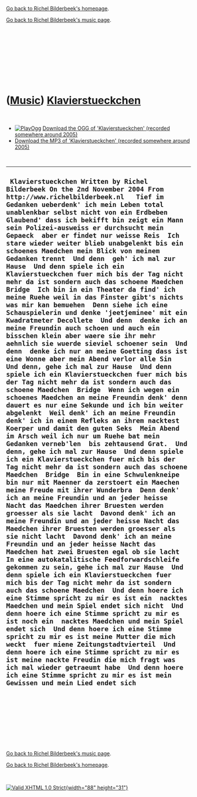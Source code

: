 [Go back to Richel Bilderbeek's homepage](index.htm).

[Go back to Richel Bilderbeek's music page](Music.htm).

 

 

 

 

 

([Music](Music.htm)) [Klavierstueckchen](SongKlavierstueckchen.htm)
===================================================================

 

-   [![PlayOgg](http://static.fsf.org/playogg/Play_ogg_80x15.png "I support PlayOgg!")](http://playogg.org)
    [Download the OGG of 'Klavierstueckchen' (recorded somewhere
    around 2005)](CD04_08Klavierstueckchen.ogg)
-   [Download the MP3 of 'Klavierstueckchen' (recorded somewhere
    around 2005)](CD04_08Klavierstueckchen.mp3)

 

  -------------------------------------------------------------------------------------------------------------------------------------------------------------------------------------------------------------------------------------------------------------------------------------------------------------------------------------------------------------------------------------------------------------------------------------------------------------------------------------------------------------------------------------------------------------------------------------------------------------------------------------------------------------------------------------------------------------------------------------------------------------------------------------------------------------------------------------------------------------------------------------------------------------------------------------------------------------------------------------------------------------------------------------------------------------------------------------------------------------------------------------------------------------------------------------------------------------------------------------------------------------------------------------------------------------------------------------------------------------------------------------------------------------------------------------------------------------------------------------------------------------------------------------------------------------------------------------------------------------------------------------------------------------------------------------------------------------------------------------------------------------------------------------------------------------------------------------------------------------------------------------------------------------------------------------------------------------------------------------------------------------------------------------------------------------------------------------------------------------------------------------------------------------------------------------------------------------------------------------------------------------------------------------------------------------------------------------------------------------------------------------------------------------------------------------------------------------------------------------------------------------------------------------------------------------------------------------------------------------------------------------------------------------------------------------------------------------------------------------------------------------------------------------------------------------------------------------------------------------------------------------------------------------------------------------------------------------------------------------------------------------
  ` Klavierstueckchen Written by Richel Bilderbeek On the 2nd November 2004 From http://www.richelbilderbeek.nl   Tief im Gedanken ueberdenk' ich mein Leben total unablenkbar selbst nicht von ein Erdbeben  Glaubend' dass ich bekifft bin zeigt ein Mann sein Polizei-ausweiss er durchsucht mein Gepaeck  aber er findet nur weisse Reis  Ich stare wieder weiter blieb unabgelenkt bis ein schoenes Maedchen mein Blick von meinem Gedanken trennt  Und denn  geh' ich mal zur Hause  Und denn spiele ich ein Klavierstueckchen fuer mich bis der Tag nicht mehr da ist sondern auch das schoene Maedchen  Bridge  Ich bin in ein Theater da find' ich meine Ruehe weil in das Finster gibt's nichts was mir kan bemuehen  Denn siehe ich eine Schauspielerin und denke 'jeetjeminee' mit ein Kwadratmeter Decollete  Und denn  denke ich an meine Freundin auch schoen und auch ein bisschen klein aber waere sie ihr mehr aehnlich sie wuerde sieviel schoener sein  Und denn  denke ich nur an meine Goetting dass ist eine Wonne aber mein Abend verlor alle Sin  Und denn, gehe ich mal zur Hause  Und denn spiele ich ein Klavierstueckchen fuer mich bis der Tag nicht mehr da ist sondern auch das schoene Maedchen  Bridge  Wenn ich wegen ein schoenes Maedchen an meine Freundin denk' denn dauert es nur eine Sekunde und ich bin weiter abgelenkt  Weil denk' ich an meine Freundin denk' ich in einem Refleks an ihrem nacktest Koerper und damit den guten Seks  Mein Abend im Arsch weil ich nur um Ruehe bat mein Gedanken verneb'len  bis zehtausend Grat.  Und denn, gehe ich mal zur Hause  Und denn spiele ich ein Klavierstueckchen fuer mich bis der Tag nicht mehr da ist sondern auch das schoene Maedchen  Bridge  Bin in eine Schwulenkneipe bin nur mit Maenner da zerstoert ein Maechen meine Freude mit ihrer Wunderbra  Denn denk' ich an meine Freundin und an jeder heisse Nacht das Maedchen ihrer Bruesten werden groesser als sie lacht  Davond denk' ich an meine Freundin und an jeder heisse Nacht das Maedchen ihrer Bruesten werden groesser als sie nicht lacht  Davond denk' ich an meine Freundin und an jeder heisse Nacht das Maedchen hat zwei Bruesten egal ob sie lacht  In eine autokatalitische Feedforwardschleife gekommen zu sein, gehe ich mal zur Hause  Und denn spiele ich ein Klavierstueckchen fuer mich bis der Tag nicht mehr da ist sondern auch das schoene Maedchen  Und denn hoere ich eine Stimme spricht zu mir es ist ein  nacktes Maedchen und mein Spiel endet sich nicht  Und denn hoere ich eine Stimme spricht zu mir es ist noch ein  nacktes Maedchen und mein Spiel endet sich  Und denn hoere ich eine Stimme spricht zu mir es ist meine Mutter die mich weckt  fuer miene Zeitungstadtvierteil  Und denn hoere ich eine Stimme spricht zu mir es ist meine nackte Freudin die mich fragt was ich mal wieder getraeumt habe  Und denn hoere ich eine Stimme spricht zu mir es ist mein Gewissen und mein Lied endet sich`
  -------------------------------------------------------------------------------------------------------------------------------------------------------------------------------------------------------------------------------------------------------------------------------------------------------------------------------------------------------------------------------------------------------------------------------------------------------------------------------------------------------------------------------------------------------------------------------------------------------------------------------------------------------------------------------------------------------------------------------------------------------------------------------------------------------------------------------------------------------------------------------------------------------------------------------------------------------------------------------------------------------------------------------------------------------------------------------------------------------------------------------------------------------------------------------------------------------------------------------------------------------------------------------------------------------------------------------------------------------------------------------------------------------------------------------------------------------------------------------------------------------------------------------------------------------------------------------------------------------------------------------------------------------------------------------------------------------------------------------------------------------------------------------------------------------------------------------------------------------------------------------------------------------------------------------------------------------------------------------------------------------------------------------------------------------------------------------------------------------------------------------------------------------------------------------------------------------------------------------------------------------------------------------------------------------------------------------------------------------------------------------------------------------------------------------------------------------------------------------------------------------------------------------------------------------------------------------------------------------------------------------------------------------------------------------------------------------------------------------------------------------------------------------------------------------------------------------------------------------------------------------------------------------------------------------------------------------------------------------------------------------------

 

 

 

 

 

[Go back to Richel Bilderbeek's music page](Music.htm).

[Go back to Richel Bilderbeek's homepage](index.htm).

 

[![Valid XHTML 1.0 Strict](valid-xhtml10.png){width="88"
height="31"}](http://validator.w3.org/check?uri=referer)
